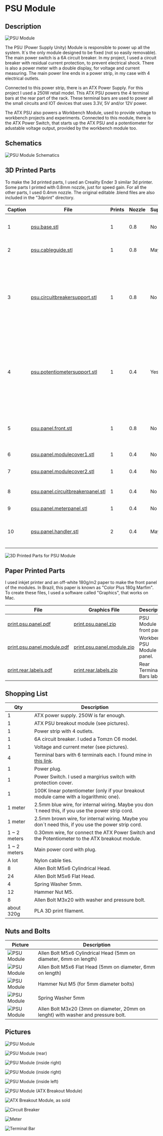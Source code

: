 # PSU Module



## Description

![PSU Module](images/panels/panel-psu.jpg)

The PSU (Power Supply Unity) Module is responsible to power up all the system. It´s the only module designed to be fixed (not so easily removable). The main power switch is a 6A circuit breaker. In my project, I used a circuit breaker with residual current protection, to prevent electrical shock. There is also a power meter with a double display, for voltage and current measuring. The main power line ends in a power strip, in my case with 4 electrical outlets.

Connected to this power strip, there is an ATX Power Supply. For this project I used a 250W retail model. This ATX PSU powers the 4 terminal bars at the rear part of the rack. These terminal bars are used to power all the small circuits and IOT devices that uses 3.3V, 5V and/or 12V power.

The ATX PSU also powers a Workbench Module, used to provide voltage to workbench projects and experiments. Connected to this module, there is the ATX Power Switch, that starts up the ATX PSU and a potentiometer for adustable voltage output, provided by the workbench module too. 

## Schematics

![PSU Module Schematics](images/schematics/schematics-psumodule.jpg)

## 3D Printed Parts

To make the 3d printed parts, I used an Creality Ender 3 similar 3d printer. Some parts I printed with 0.8mm nozzle, just for speed gain. For all the other parts, I used 0.4mm nozzle. The original editable .blend files are also included in the "3dprint" directory.

Caption|File|Prints|Nozzle|Supports|Description|
|---|---|---|---|---|---|
| 1|[psu.base.stl](./3dprint/psu/psu.base.stl)|1|0.8|No|Module base, wich supports the ATX PSU.|
| 2|[psu.cableguide.stl](./3dprint/psu/psu.cableguide.stl)|1|0.8|Maybe|Inner cable guide. I didn't use supports.|
| 3|[psu.circuitbreakersupport.stl](./3dprint/psu/psu.circuitbreakersupport.stl)|1|0.8|No|Circuit breaker support. Necessary to keep the circuit breaker in the correct position and tight attached to the front panel.|
| 4|[psu.potentiometersupport.stl](./3dprint/psu/psu.panel.potentiometersupport.stl) |1|0.4|Yes|Adjustable voltage potentiometer support. Necessary to keep the potentiometer in the correct position and tight attached to the front panel.|
| 5|[psu.panel.front.stl](./3dprint/psu/psu.panel.front.stl)                 |1|0.8|No|Front panel, where all other panel components are attached to.|
| 6|[psu.panel.modulecover1.stl](./3dprint/psu/psu.panel.modulecover1.stl)   |1|0.4|No|Workbench module base.|
| 7|[psu.panel.modulecover2.stl](./3dprint/psu/psu.panel.modulecover2.stl)   |1|0.4|No|Workbench module cover.|
| 8|[psu.panel.circuitbreakerpanel.stl](./3dprint/psu/psu.panel.circuitbreakerpanel.stl)|1|0.4|No|Circuit breaker front protector.|
| 9|[psu.panel.meterpanel.stl](./3dprint/psu/psu.panel.meterpanel.stl) |1|0.4|No|Power meter front base.|
|10|[psu.panel.handler.stl](./3dprint/psu/psu.panel.handler.stl)       |2|0.4|Maybe|Left and right module handler. I used supports.|


![3D Printed Parts for PSU Module](images/3dprinted/3dprint-module-psu.jpg)

## Paper Printed Parts

I used inkjet printer and an off-white 180g/m2 paper to make the front panel of the modules. In Brazil, this paper is known as "Color Plus 180g Marfim". To create these files, I used a software called "Graphics", that works on Mac.

|File|Graphics File|Description|
|---|---|---|
|[print.psu.panel.pdf](./print/print.psu.panel.pdf)|[print.psu.panel.zip](./print/print.psu.panel.zip)|PSU Module front panel.|
|[print.psu.panel.module.pdf](./print/print.psu.panel.module.pdf)|[print.psu.panel.module.zip](./print/print.psu.panel.module.zip)|Workbench PSU Module panel.|
|[print.rear.labels.pdf](./print/print.rear.labels.pdf)|[print.rear.labels.zip](./print/print.rear.labels.zip)|Rear Terminal Bars labels.|

## Shopping List

Qty|Description|
|---|---|
| 1|ATX power supply. 250W is far enough.|
| 1|ATX PSU breakout module (see pictures).|
| 1|Power strip with 4 outlets.|
| 1|6A circuit breaker. I uded a Tomzn C6 model.|
| 1|Voltage and current meter (see pictures).|
| 4|Terminal bars with 6 terminals each. I found mine in [this link](https://pt.aliexpress.com/item/1005004186912405.html).
| 1|Power plug.|
| 1|Power Switch. I used a margirius switch with protection cover.|
| 1|100K linear potentiometer (only if your breakout module came with a logarithmic one).|
| 1 meter|2.5mm blue wire, for internal wiring. Maybe you don´t need this, if you use the power strip cord.|
| 1 meter|2.5mm brown wire, for internal wiring. Maybe you don´t need this, if you use the power strip cord.|
| 1 ~ 2 meters|0.30mm wire, for connect the ATX Power Switch and the Potentiometer to the ATX breakout module.|
| 1 ~ 2 meters|Main power cord with plug.|
| A lot|Nylon cable ties.|
|  8|Allen Bolt M5x6 Cylindrical Head.|
| 24|Allen Bolt M5x6 Flat Head.|
|  4|Spring Washer 5mm.|
| 12|Hammer Nut M5.|
|  8|Allen Bolt M3x20 with washer and pressure bolt.|
| about 320g | PLA 3D print filament. |


## Nuts and Bolts

Picture|Description|
|---|---|
|![PSU Module](images/nutsandbolts/nutsandbolts01.jpg)|Allen Bolt M5x6 Cylindrical Head (5mm on diameter, 6mm on length)|
|![PSU Module](images/nutsandbolts/nutsandbolts02.jpg)|Allen Bolt M5x6 Flat Head (5mm on diameter, 6mm on length)|
|![PSU Module](images/nutsandbolts/nutsandbolts03.jpg)|Hammer Nut M5 (for 5mm diameter bolts)|
|![PSU Module](images/nutsandbolts/nutsandbolts04.jpg)|Spring Washer 5mm|
|![PSU Module](images/nutsandbolts/nutsandbolts05.jpg)|Allen Bolt M3x20 (3mm on diameter, 20mm on lenght) with washer and pressure bolt.|

## Pictures

![PSU Module](images/pictures/picture-psu-001.jpg)

![PSU Module (rear)](images/pictures/picture-psu-002.jpg)

![PSU Module (inside right)](images/pictures/picture-psu-003.jpg)

![PSU Module (inside right)](images/pictures/picture-psu-004.jpg)

![PSU Module (inside left)](images/pictures/picture-psu-005.jpg)

![PSU Module (ATX Breakout Module)](images/pictures/picture-psu-006.jpg)

![ATX Breakout Module, as sold](images/pictures/picture-psu-007.jpg)

![Circuit Breaker](images/pictures/picture-psu-008.jpg)

![Meter](images/pictures/picture-psu-009.jpg)

![Terminal Bar](images/pictures/picture-psu-010.jpg)

